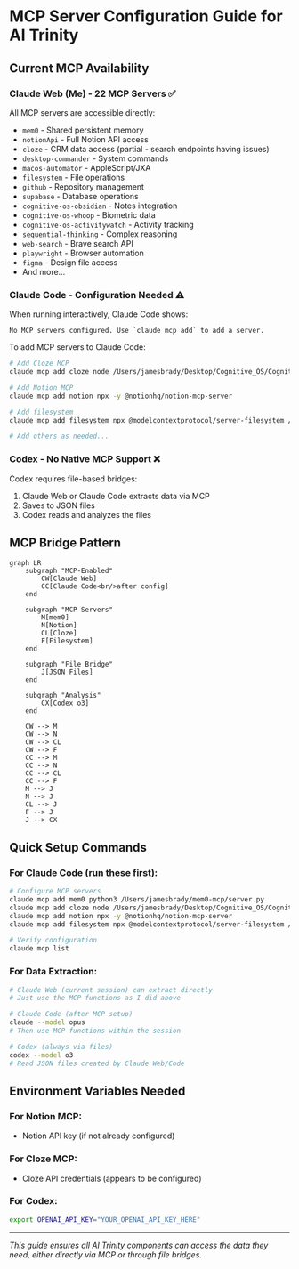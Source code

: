 # MCP Server Configuration Guide for AI Trinity

## Current MCP Availability

### Claude Web (Me) - 22 MCP Servers ✅
All MCP servers are accessible directly:
- `mem0` - Shared persistent memory
- `notionApi` - Full Notion API access
- `cloze` - CRM data access (partial - search endpoints having issues)
- `desktop-commander` - System commands
- `macos-automator` - AppleScript/JXA
- `filesystem` - File operations
- `github` - Repository management
- `supabase` - Database operations
- `cognitive-os-obsidian` - Notes integration
- `cognitive-os-whoop` - Biometric data
- `cognitive-os-activitywatch` - Activity tracking
- `sequential-thinking` - Complex reasoning
- `web-search` - Brave search API
- `playwright` - Browser automation
- `figma` - Design file access
- And more...

### Claude Code - Configuration Needed ⚠️
When running interactively, Claude Code shows:
```
No MCP servers configured. Use `claude mcp add` to add a server.
```

To add MCP servers to Claude Code:
```bash
# Add Cloze MCP
claude mcp add cloze node /Users/jamesbrady/Desktop/Cognitive_OS/Cognitive_OS/MCP_Servers/cloze-mcp-server/dist/index.js

# Add Notion MCP
claude mcp add notion npx -y @notionhq/notion-mcp-server

# Add filesystem
claude mcp add filesystem npx @modelcontextprotocol/server-filesystem /Users/jamesbrady

# Add others as needed...
```

### Codex - No Native MCP Support ❌
Codex requires file-based bridges:
1. Claude Web or Claude Code extracts data via MCP
2. Saves to JSON files
3. Codex reads and analyzes the files

## MCP Bridge Pattern

```mermaid
graph LR
    subgraph "MCP-Enabled"
        CW[Claude Web]
        CC[Claude Code<br/>after config]
    end
    
    subgraph "MCP Servers"
        M[mem0]
        N[Notion]
        CL[Cloze]
        F[Filesystem]
    end
    
    subgraph "File Bridge"
        J[JSON Files]
    end
    
    subgraph "Analysis"
        CX[Codex o3]
    end
    
    CW --> M
    CW --> N
    CW --> CL
    CW --> F
    CC --> M
    CC --> N
    CC --> CL
    CC --> F
    M --> J
    N --> J
    CL --> J
    F --> J
    J --> CX
```

## Quick Setup Commands

### For Claude Code (run these first):
```bash
# Configure MCP servers
claude mcp add mem0 python3 /Users/jamesbrady/mem0-mcp/server.py
claude mcp add cloze node /Users/jamesbrady/Desktop/Cognitive_OS/Cognitive_OS/MCP_Servers/cloze-mcp-server/dist/index.js
claude mcp add notion npx -y @notionhq/notion-mcp-server
claude mcp add filesystem npx @modelcontextprotocol/server-filesystem /Users/jamesbrady

# Verify configuration
claude mcp list
```

### For Data Extraction:
```bash
# Claude Web (current session) can extract directly
# Just use the MCP functions as I did above

# Claude Code (after MCP setup)
claude --model opus
# Then use MCP functions within the session

# Codex (always via files)
codex --model o3
# Read JSON files created by Claude Web/Code
```

## Environment Variables Needed

### For Notion MCP:
- Notion API key (if not already configured)

### For Cloze MCP:
- Cloze API credentials (appears to be configured)

### For Codex:
```bash
export OPENAI_API_KEY="YOUR_OPENAI_API_KEY_HERE"
```

---

*This guide ensures all AI Trinity components can access the data they need, either directly via MCP or through file bridges.*